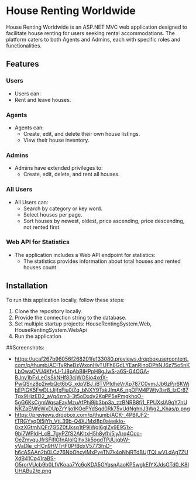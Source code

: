 # House Renting Worldwide

House Renting Worldwide is an ASP.NET MVC web application designed to facilitate house renting for users seeking rental accommodations. The platform caters to both Agents and Admins, each with specific roles and functionalities.

## Features

### Users
- Users can:
 - Rent and leave houses.


### Agents
- Agents can:
  - Create, edit, and delete their own house listings.
  - View their house inventory.

### Admins
- Admins have extended privileges to:
  - Create, edit, delete, and rent all houses.

### All Users
- All Users can:
  - Search by category or key word.
  - Select houses per page.
  - Sort houses by newest, oldest, price ascending, price descending, not rented first

### Web API for Statistics
- The application includes a Web API endpoint for statistics:
  - The statistics provides information about total houses and rented houses count.

## Installation

To run this application locally, follow these steps:

1. Clone the repository locally.
2. Provide the connection string to the database.
3. Set multiple startup projects: HouseRentingSystem.Web, HouseRentingSystem.WebApi
4. Run the application

##Screenshots:
- https://ucaf267b96056f268201fe133080.previews.dropboxusercontent.com/p/thumb/ACITyRheBzWxonHyTUFh8GdLYEanRinoDPhNJ6z75o5nKLbOwaCVU4KfyfJ-1J8pAbBIHPpH8gJwS-a6S-G4OGA-BJny1bFxLeGsSkNHf83cjWOSio4xdX-PwQSnz8p2iwbQct6bG_xdpVBJ_iBTVPIdheVrXp787C0vmJJb6zPjr6KWjbEPiGK5FwDLtJijfxFiu0iZq_bNXY9TskJImA6_npDFM4PWty3sr8_IzCr87Tgx9HjzED2_aVg4zm3-3t5oDxdy2KgPP5ePmgkhoO-5gG6KsCgmWqsaEayMzuAfPhj9jb3bp3a_zzBNRB8fi1_FPUXsIA9qY7nUNKZaEMfeWxDUpZrYIjo1KOePYdSgd0Rk75vUdNghnJ3Wg2_Khas/p.png
- https://previews.dropbox.com/p/thumb/ACK-_4PBIUF2-fTRGYyqDl5jYh_VtL39b-Q4XJMxI8p0aieekjo-0xzXGtmNQFr7G5Z0fJksq1tP9IWgI6glZy9E951x-9bi7WPIdH_cB_7gyPZfS2AKltxH5h8yfhj5jyArq4Cco-OeZmvquJfrSFiflGfnAlolQlhx3k5ogdTPJUjgbW-yVaDle_cHCn9HVTrtF0PfBdxV5773fnD-h6cASAAn2b0LCz76NbOhcyIMxPyeTNZk4oNhjRTdBUjTQLwVLdAg7ZUXdB41Cp41raBS-O5rorVUcb9b0LfVKoaa7Yc6oKDA5GYqsnAaoKP5wgkEIYXJdsGTd0_K8IUHABu2/p.png

